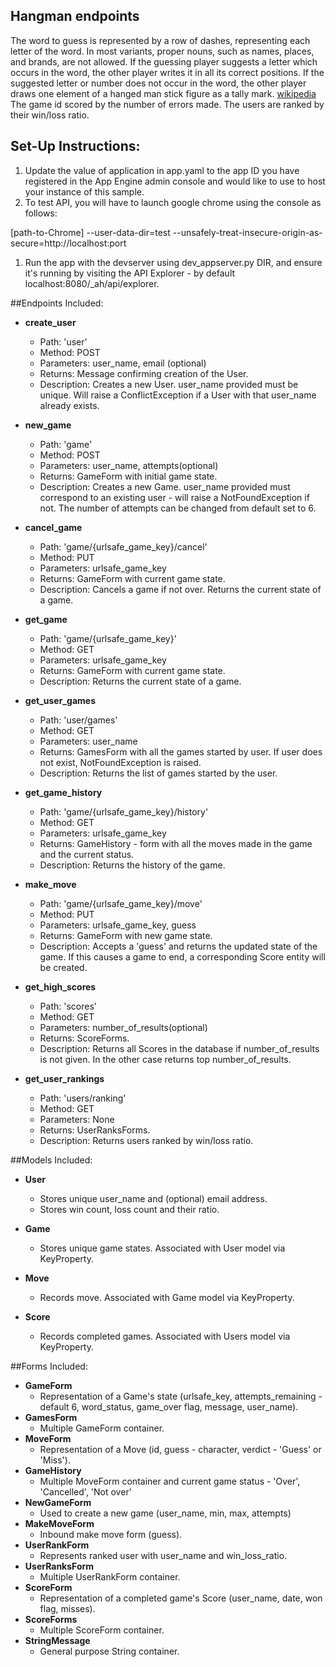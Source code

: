 ## Hangman endpoints

The word to guess is represented by a row of dashes, representing each letter of the word. In most variants, proper nouns, such as names, places, and brands, are not allowed. If the guessing player suggests a letter which occurs in the word, the other player writes it in all its correct positions. If the suggested letter or number does not occur in the word, the other player draws one element of a hanged man stick figure as a tally mark. [wikipedia](https://en.wikipedia.org/wiki/Hangman_(game))
The game id scored by the number of errors made.
The users are ranked by their win/loss ratio.


## Set-Up Instructions:
1.  Update the value of application in app.yaml to the app ID you have registered
 in the App Engine admin console and would like to use to host your instance of this sample.
1.  To test API, you will have to launch google chrome using the console as follows:

 [path-to-Chrome] --user-data-dir=test --unsafely-treat-insecure-origin-as-secure=http://localhost:port

1.  Run the app with the devserver using dev_appserver.py DIR, and ensure it's
 running by visiting the API Explorer - by default localhost:8080/_ah/api/explorer.


##Endpoints Included:
 - **create_user**
    - Path: 'user'
    - Method: POST
    - Parameters: user_name, email (optional)
    - Returns: Message confirming creation of the User.
    - Description: Creates a new User. user_name provided must be unique. Will
    raise a ConflictException if a User with that user_name already exists.

 - **new_game**
    - Path: 'game'
    - Method: POST
    - Parameters: user_name, attempts(optional)
    - Returns: GameForm with initial game state.
    - Description: Creates a new Game. user_name provided must correspond to an
    existing user - will raise a NotFoundException if not. The number of attempts can be changed from
    default set to 6.

 - **cancel_game**
    - Path: 'game/{urlsafe_game_key}/cancel'
    - Method: PUT
    - Parameters: urlsafe_game_key
    - Returns: GameForm with current game state.
    - Description: Cancels a game if not over. Returns the current state of a game.

 - **get_game**
    - Path: 'game/{urlsafe_game_key}'
    - Method: GET
    - Parameters: urlsafe_game_key
    - Returns: GameForm with current game state.
    - Description: Returns the current state of a game.

  - **get_user_games**
    - Path: 'user/games'
    - Method: GET
    - Parameters: user_name
    - Returns: GamesForm with all the games started by user. If user does not exist,
    NotFoundException is raised.
    - Description: Returns the list of games started by the user.

  - **get_game_history**
    - Path: 'game/{urlsafe_game_key}/history'
    - Method: GET
    - Parameters: urlsafe_game_key
    - Returns: GameHistory - form with all the moves made in the game and the current
    status.
    - Description: Returns the history of the game.

 - **make_move**
    - Path: 'game/{urlsafe_game_key}/move'
    - Method: PUT
    - Parameters: urlsafe_game_key, guess
    - Returns: GameForm with new game state.
    - Description: Accepts a 'guess' and returns the updated state of the game.
    If this causes a game to end, a corresponding Score entity will be created.

 - **get_high_scores**
    - Path: 'scores'
    - Method: GET
    - Parameters: number_of_results(optional)
    - Returns: ScoreForms.
    - Description: Returns all Scores in the database if number_of_results is not given.
    In the other case returns top number_of_results.

 - **get_user_rankings**
    - Path: 'users/ranking'
    - Method: GET
    - Parameters: None
    - Returns: UserRanksForms.
    - Description: Returns users ranked by win/loss ratio.


##Models Included:
 - **User**
    - Stores unique user_name and (optional) email address.
    - Stores win count, loss count and their ratio.

 - **Game**
    - Stores unique game states. Associated with User model via KeyProperty.

 - **Move**
    - Records move. Associated with Game model via KeyProperty.

 - **Score**
    - Records completed games. Associated with Users model via KeyProperty.

##Forms Included:
 - **GameForm**
    - Representation of a Game's state (urlsafe_key, attempts_remaining - default 6,
    word_status, game_over flag, message, user_name).
 - **GamesForm**
    - Multiple GameForm container.
 - **MoveForm**
    - Representation of a Move (id, guess - character, verdict - 'Guess' or 'Miss').
 - **GameHistory**
    - Multiple MoveForm container and current game status - 'Over', 'Cancelled', 'Not over'
 - **NewGameForm**
    - Used to create a new game (user_name, min, max, attempts)
 - **MakeMoveForm**
    - Inbound make move form (guess).
 - **UserRankForm**
    - Represents ranked user with user_name and win_loss_ratio.
 - **UserRanksForm**
    - Multiple UserRankForm container.
 - **ScoreForm**
    - Representation of a completed game's Score (user_name, date, won flag,
    misses).
 - **ScoreForms**
    - Multiple ScoreForm container.
 - **StringMessage**
    - General purpose String container.